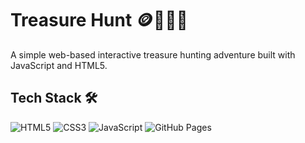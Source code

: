 # Treasure Hunt 🪙🏴‍☠️✨

A simple web-based interactive treasure hunting adventure built with JavaScript and HTML5.

## Tech Stack 🛠️
<div display="flex">
  <img src="https://img.shields.io/badge/HTML5-%23E34F26.svg?style=for-the-badge&logo=html5&logoColor=white" alt="HTML5"/>
  <img src="https://img.shields.io/badge/CSS3-%231572B6.svg?style=for-the-badge&logo=css3&logoColor=white" alt="CSS3"/>
  <img src="https://img.shields.io/badge/JavaScript-%23323330.svg?style=for-the-badge&logo=javascript&logoColor=%23F7DF1E" alt="JavaScript"/>
  <img src="https://img.shields.io/badge/GitHub%20Pages-%23181717.svg?style=for-the-badge&logo=github&logoColor=white" alt="GitHub Pages"/>
</div>
